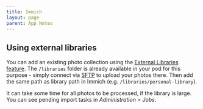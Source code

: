 ```yaml
---
title: Immich
layout: page
parent: App Notes
---
```


## Using external libraries

You can add an existing photo collection using the [External Libraries feature](https://github.com/imagegenius/docker-immich?tab=readme-ov-file#add-existing-libraries). The `/libraries` folder is already available in your pod for this purpose - simply connect via [SFTP](/manage/files) to upload your photos there. Then add the same path as library path in Immich (e.g. `/libraries/personal-library`).

It can take some time for all photos to be processed, if the library is large. You can see pending import tasks in _Administration > Jobs_.
